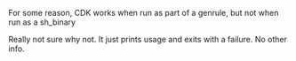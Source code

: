 For some reason, CDK works when run as part of a genrule, but not when run as a sh_binary

Really not sure why not. It just prints usage and exits with a failure. No other info.

